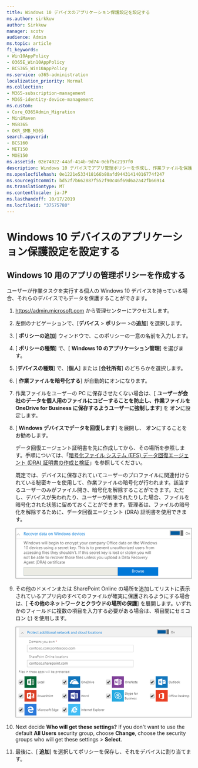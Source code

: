 ```yaml
---
title: Windows 10 デバイスのアプリケーション保護設定を設定する
ms.author: sirkkuw
author: Sirkkuw
manager: scotv
audience: Admin
ms.topic: article
f1_keywords:
- Win10AppPolicy
- O365E_Win10AppPolicy
- BCS365_Win10AppPolicy
ms.service: o365-administration
localization_priority: Normal
ms.collection:
- M365-subscription-management
- M365-identity-device-management
ms.custom:
- Core_O365Admin_Migration
- MiniMaven
- MSB365
- OKR_SMB_M365
search.appverid:
- BCS160
- MET150
- MOE150
ms.assetid: 02e74022-44af-414b-9d74-0ebf5c2197f0
description: Windows 10 デバイスでアプリ管理ポリシーを作成し、作業ファイルを保護する方法について説明します。
ms.openlocfilehash: 0e1221e533418166b80afd94431414016774f247
ms.sourcegitcommit: bd52f7b662887f552f90c46f69d6a2a42fb66914
ms.translationtype: MT
ms.contentlocale: ja-JP
ms.lasthandoff: 10/17/2019
ms.locfileid: "37575780"
---
```

# <a name="set-application-protection-settings-for-windows-10-devices"></a>Windows 10 デバイスのアプリケーション保護設定を設定する

## <a name="create-an-app-management-policy-for-windows-10"></a>Windows 10 用のアプリの管理ポリシーを作成する

ユーザーが作業タスクを実行する個人の Windows 10 デバイスを持っている場合、それらのデバイスでもデータを保護することができます。
  
1. <a href="https://go.microsoft.com/fwlink/p/?linkid=837890" target="_blank">https://admin.microsoft.com</a> から管理センターにアクセスします。 
    
2. 左側のナビゲーションで、[**デバイス** \> **ポリシー** \>の**追加**] を選択します。

3. [ **ポリシーの追加**] ウィンドウで、このポリシーの一意の名前を入力します。 
    
4. [ **ポリシーの種類**] で、[ **Windows 10 のアプリケーション管理**] を選びます。
    
5. [**デバイスの種類**] で、[**個人**] または [**会社所有**] のどちらかを選択します。
    
6. [ **作業ファイルを暗号化する**] が自動的にオンになります。 
    
7. 作業ファイルをユーザーの PC に保存させたくない場合は、[ **ユーザーが会社のデータを個人用のファイルにコピーすることを防止し、作業ファイルを OneDrive for Business に保存するようユーザーに強制します**] を **オン**に設定します。 
    
9. [ **Windows デバイスでデータを回復します**] を展開し、 **オン**にすることをお勧めします。
    
    データ回復エージェント証明書を先に作成してから、その場所を参照します。手順については、「[暗号化ファイル システム (EFS) データ回復エージェント (DRA) 証明書の作成と検証](https://go.microsoft.com/fwlink/p/?linkid=853700)」を参照してください。
    
    既定では、デバイスに保存されていてユーザーのプロファイルに関連付けられている秘密キーを使用して、作業ファイルの暗号化が行われます。該当するユーザーのみがファイル開き、暗号化を解除することができます。ただし、デバイスが失われたり、ユーザーが削除されたりした場合、ファイルを暗号化された状態に留めておくことができます。管理者は、ファイルの暗号化を解除するために、データ回復エージェント (DRA) 証明書を使用できます。
    
    ![Browse to Data Recovery Agent certificate.](media/7d7d664f-b72f-4293-a3e7-d0fa7371366c.png)
  
10. その他のドメインまたは SharePoint Online の場所を追加してリストに表示されているアプリ内のすべてのファイルが確実に保護されるようにする場合は、[ **その他のネットワークとクラウドの場所の保護**] を展開します。いずれかのフィールドに複数の項目を入力する必要がある場合は、項目間にセミコロン (;) を使用します。
    
    ![Expand Protect additional network and cloud locations, and enter domains or SharePoint Online sites you own.](media/7afaa0c7-ba53-456d-8c61-312c45e09625.png)
  
11. Next decide **Who will get these settings?** If you don't want to use the default **All Users** security group, choose **Change**, choose the security groups who will get these settings \> **Select**.
    
12. 最後に、[ **追加**] を選択してポリシーを保存し、それをデバイスに割り当てます。 